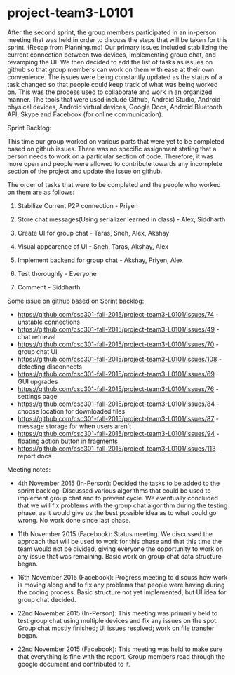 # project-team3-L0101

After the second sprint, the group members participated in an in-person meeting that was held in order to discuss the steps that will be taken for this sprint. (Recap from Planning.md) Our primary issues included stabilizing the current connection between two devices, implementing group chat, and revamping the UI. We then decided to add the list of tasks as issues on github so that group members can work on them with ease at their own convenience. The issues were being constantly updated as the status of a task changed so that people could keep track of what was being worked on. This was the process used to collaborate and work in an organized manner. The tools that were used include Github, Android Studio, Android physical devices, Android virtual devices, Google Docs, Android Bluetooth API, Skype and Facebook (for online communication).


Sprint Backlog:

This time our group worked on various parts that were yet to be completed based on github issues. There was no specific assignment stating that a person needs to work on a particular section of code. Therefore, it was more open and people were allowed to contribute towards any incomplete section of the project and update the issue on github.

The order of tasks that were to be completed and the people who worked on them are as follows: 

1. Stabilize Current P2P connection - Priyen

2. Store chat messages(Using serializer learned in class) - Alex, Siddharth

3. Create UI for group chat - Taras, Sneh, Alex, Akshay

4. Visual appearence of UI - Sneh, Taras, Akshay, Alex

5. Implement backend for group chat - Akshay, Priyen, Alex

6. Test thoroughly - Everyone

7. Comment - Siddharth

Some issue on github based on Sprint backlog:

* https://github.com/csc301-fall-2015/project-team3-L0101/issues/74 - unstable connections
* https://github.com/csc301-fall-2015/project-team3-L0101/issues/49 - chat retrieval
* https://github.com/csc301-fall-2015/project-team3-L0101/issues/70 - group chat UI
* https://github.com/csc301-fall-2015/project-team3-L0101/issues/108 - detecting disconnects
* https://github.com/csc301-fall-2015/project-team3-L0101/issues/69 - GUI upgrades
* https://github.com/csc301-fall-2015/project-team3-L0101/issues/76 - settings page
* https://github.com/csc301-fall-2015/project-team3-L0101/issues/84 - choose location for downloaded files
* https://github.com/csc301-fall-2015/project-team3-L0101/issues/87 - message storage for when users aren't 
* https://github.com/csc301-fall-2015/project-team3-L0101/issues/94 - floating action button in fragments
* https://github.com/csc301-fall-2015/project-team3-L0101/issues/113 - report docs


Meeting notes:

* 4th November 2015 (In-Person): Decided the tasks to be added to the sprint backlog. Discussed various algorithms that could be used to implement group chat and to prevent cycle. We eventually concluded that we will fix problems with the group chat algorithm during the testing phase, as it would give us the best possible idea as to what could go wrong. No work done since last phase.

* 11th November 2015 (Facebook): Status meeting. We discussed the approach that will be used to work for this phase and that this time the team would not be divided, giving everyone the opportunity to work on any issue that was remaining. Basic work on group chat data structure began.

* 16th November 2015 (Facebook): Progress meeting to discuss how work is moving along and to fix any problems that people were having during the coding process. Basic structure not yet implemented, but UI idea for group chat decided.

* 22nd November 2015 (In-Person): This meeting was primarily held to test group chat using multiple devices and fix any issues on the spot. Group chat mostly finished; UI issues resolved; work on file transfer began.

* 22nd November 2015 (Facebook): This meeting was held to make sure that everything is fine with the report. Group members read through the google document and contributed to it.